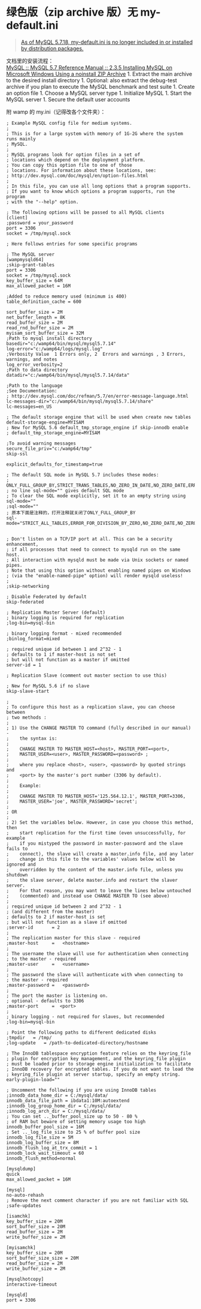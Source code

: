 # 绿色版（zip archive 版）无 my-default.ini

> [As of MySQL 5.7.18, my-default.ini is no longer included in or installed by distribution packages.](https://dev.mysql.com/doc/refman/5.7/en/server-configuration-defaults.html)

文档里的安装流程：  
[MySQL :: MySQL 5.7 Reference Manual :: 2.3.5 Installing MySQL on Microsoft Windows Using a noinstall ZIP Archive](https://dev.mysql.com/doc/refman/5.7/en/windows-install-archive.html)
1\. Extract the main archive to the desired install directory
1\. Optional: also extract the debug-test archive if you plan to execute the MySQL benchmark and test suite
1\. Create an option file
1\. Choose a MySQL server type
1\. Initialize MySQL
1\. Start the MySQL server
1\. Secure the default user accounts 

附 wamp 的 my.ini（记得改各个文件夹）：

    ; Example MySQL config file for medium systems.
    ;
    ; This is for a large system with memory of 1G-2G where the system runs mainly
    ; MySQL.
    ;
    ; MySQL programs look for option files in a set of
    ; locations which depend on the deployment platform.
    ; You can copy this option file to one of those
    ; locations. For information about these locations, see:
    ; http://dev.mysql.com/doc/mysql/en/option-files.html
    ;
    ; In this file, you can use all long options that a program supports.
    ; If you want to know which options a program supports, run the program
    ; with the "--help" option.

    ; The following options will be passed to all MySQL clients
    [client]
    ;password = your_password
    port = 3306
    socket = /tmp/mysql.sock

    ; Here follows entries for some specific programs

    ; The MySQL server
    [wampmysqld64]
    ;skip-grant-tables
    port = 3306
    socket = /tmp/mysql.sock
    key_buffer_size = 64M
    max_allowed_packet = 16M

    ;Added to reduce memory used (minimum is 400)
    table_definition_cache = 600

    sort_buffer_size = 2M
    net_buffer_length = 8K
    read_buffer_size = 2M
    read_rnd_buffer_size = 2M
    myisam_sort_buffer_size = 32M
    ;Path to mysql install directory
    basedir="c:/wamp64/bin/mysql/mysql5.7.14"
    log-error="c:/wamp64/logs/mysql.log"
    ;Verbosity Value  1 Errors only, 2  Errors and warnings , 3 Errors, warnings, and notes
    log_error_verbosity=2
    ;Path to data directory
    datadir="c:/wamp64/bin/mysql/mysql5.7.14/data"

    ;Path to the language
    ;See Documentation:
    ; http://dev.mysql.com/doc/refman/5.7/en/error-message-language.html
    lc-messages-dir="c:/wamp64/bin/mysql/mysql5.7.14/share"
    lc-messages=en_US

    ; The default storage engine that will be used when create new tables
    default-storage-engine=MYISAM
    ; New for MySQL 5.6 default_tmp_storage_engine if skip-innodb enable
    ; default_tmp_storage_engine=MYISAM

    ;To avoid warning messages
    secure_file_priv="c:/wamp64/tmp"
    skip-ssl

    explicit_defaults_for_timestamp=true

    ; The default SQL mode in MySQL 5.7 includes these modes:
    ; ONLY_FULL_GROUP_BY,STRICT_TRANS_TABLES,NO_ZERO_IN_DATE,NO_ZERO_DATE,ERROR_FOR_DIVISION_BY_ZERO,NO_AUTO_CREATE_USER,NO_ENGINE_SUBSTITUTION.
    ; no line sql-mode="" gives default SQL mode
    ; To clear the SQL mode explicitly, set it to an empty string using sql-mode=""
    ;sql-mode=""
    ; 原本下面是注释的，打开注释就关闭了ONLY_FULL_GROUP_BY
    sql-mode="STRICT_ALL_TABLES,ERROR_FOR_DIVISION_BY_ZERO,NO_ZERO_DATE,NO_ZERO_IN_DATE,NO_AUTO_CREATE_USER"


    ; Don't listen on a TCP/IP port at all. This can be a security enhancement,
    ; if all processes that need to connect to mysqld run on the same host.
    ; All interaction with mysqld must be made via Unix sockets or named pipes.
    ; Note that using this option without enabling named pipes on Windows
    ; (via the "enable-named-pipe" option) will render mysqld useless!
    ;
    ;skip-networking

    ; Disable Federated by default
    skip-federated

    ; Replication Master Server (default)
    ; binary logging is required for replication
    ;log-bin=mysql-bin

    ; binary logging format - mixed recommended
    ;binlog_format=mixed

    ; required unique id between 1 and 2^32 - 1
    ; defaults to 1 if master-host is not set
    ; but will not function as a master if omitted
    server-id = 1

    ; Replication Slave (comment out master section to use this)

    ; New for MySQL 5.6 if no slave
    skip-slave-start

    ;
    ; To configure this host as a replication slave, you can choose between
    ; two methods :
    ;
    ; 1) Use the CHANGE MASTER TO command (fully described in our manual) -
    ;    the syntax is:
    ;
    ;    CHANGE MASTER TO MASTER_HOST=<host>, MASTER_PORT=<port>,
    ;    MASTER_USER=<user>, MASTER_PASSWORD=<password> ;
    ;
    ;    where you replace <host>, <user>, <password> by quoted strings and
    ;    <port> by the master's port number (3306 by default).
    ;
    ;    Example:
    ;
    ;    CHANGE MASTER TO MASTER_HOST='125.564.12.1', MASTER_PORT=3306,
    ;    MASTER_USER='joe', MASTER_PASSWORD='secret';
    ;
    ; OR
    ;
    ; 2) Set the variables below. However, in case you choose this method, then
    ;    start replication for the first time (even unsuccessfully, for example
    ;    if you mistyped the password in master-password and the slave fails to
    ;    connect), the slave will create a master.info file, and any later
    ;    change in this file to the variables' values below will be ignored and
    ;    overridden by the content of the master.info file, unless you shutdown
    ;    the slave server, delete master.info and restart the slaver server.
    ;    For that reason, you may want to leave the lines below untouched
    ;    (commented) and instead use CHANGE MASTER TO (see above)
    ;
    ; required unique id between 2 and 2^32 - 1
    ; (and different from the master)
    ; defaults to 2 if master-host is set
    ; but will not function as a slave if omitted
    ;server-id       = 2
    ;
    ; The replication master for this slave - required
    ;master-host     =   <hostname>
    ;
    ; The username the slave will use for authentication when connecting
    ; to the master - required
    ;master-user     =   <username>
    ;
    ; The password the slave will authenticate with when connecting to
    ; the master - required
    ;master-password =   <password>
    ;
    ; The port the master is listening on.
    ; optional - defaults to 3306
    ;master-port     =  <port>
    ;
    ; binary logging - not required for slaves, but recommended
    ;log-bin=mysql-bin

    ; Point the following paths to different dedicated disks
    ;tmpdir   = /tmp/
    ;log-update   = /path-to-dedicated-directory/hostname

    ; The InnoDB tablespace encryption feature relies on the keyring_file
    ; plugin for encryption key management, and the keyring_file plugin
    ; must be loaded prior to storage engine initialization to facilitate
    ; InnoDB recovery for encrypted tables. If you do not want to load the
    ; keyring_file plugin at server startup, specify an empty string.
    early-plugin-load=""

    ; Uncomment the following if you are using InnoDB tables
    ;innodb_data_home_dir = C:/mysql/data/
    innodb_data_file_path = ibdata1:10M:autoextend
    ;innodb_log_group_home_dir = C:/mysql/data/
    ;innodb_log_arch_dir = C:/mysql/data/
    ; You can set .._buffer_pool_size up to 50 - 80 %
    ; of RAM but beware of setting memory usage too high
    innodb_buffer_pool_size = 16M
    ; Set .._log_file_size to 25 % of buffer pool size
    innodb_log_file_size = 5M
    innodb_log_buffer_size = 8M
    innodb_flush_log_at_trx_commit = 1
    innodb_lock_wait_timeout = 60
    innodb_flush_method=normal

    [mysqldump]
    quick
    max_allowed_packet = 16M

    [mysql]
    no-auto-rehash
    ; Remove the next comment character if you are not familiar with SQL
    ;safe-updates

    [isamchk]
    key_buffer_size = 20M
    sort_buffer_size = 20M
    read_buffer_size = 2M
    write_buffer_size = 2M

    [myisamchk]
    key_buffer_size = 20M
    sort_buffer_size_size = 20M
    read_buffer_size = 2M
    write_buffer_size = 2M

    [mysqlhotcopy]
    interactive-timeout

    [mysqld]
    port = 3306
